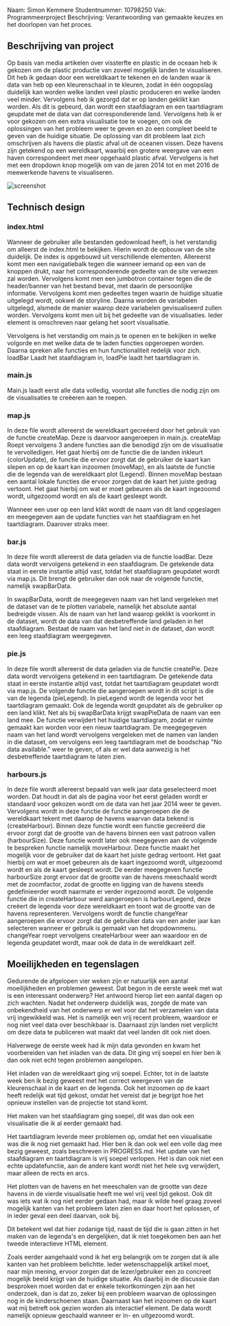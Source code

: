 Naam: Simon Kemmere
Studentnummer: 10798250
Vak: Programmeerproject
Beschrijving: Verantwoording van gemaakte keuzes en het doorlopen van het proces.

## Beschrijving van project
Op basis van media artikelen over vissterfte en plastic in de oceaan heb ik gekozen
om de plastic productie van zoveel mogelijk landen te visualiseren. Dit heb ik gedaan
door een wereldkaart te tekenen en de landen waar ik data van heb op een kleurenschaal
in te kleuren, zodat in één oogopslag duidelijk kan worden welke landen veel plastic
produceren en welke landen veel minder. Vervolgens heb ik gezorgd dat er op landen geklikt
kan worden. Als dit is gebeurd, dan wordt een staafdiagram en een taartdiagram geupdate
met de data van dat corresponderende land. Vervolgens heb ik er voor gekozen om een extra
visualisatie toe te voegen, om ook de oplossingen van het probleem weer te geven en zo
een compleet beeld te geven van de huidige situatie. De oplossing van dit probleem
laat zich omschrijven als havens die plastic afval uit de oceanen vissen. Deze havens
zijn getekend op een wereldkaart, waarbij een grotere weergave van een haven correspondeert
met meer opgehaald plastic afval. Vervolgens is het met een dropdown knop mogelijk om van de
jaren 2014 tot en met 2016 de meewerkende havens te visualiseren.

![screenshot](https://github.com/MinorDelay/Programmeerproject/blob/master/Something_fishy/doc/screenshot1.png)

## Technisch design
### index.html
Wanneer de gebruiker alle bestanden gedownload heeft, is het verstandig om alleerst de
index.html te bekijken. Hierin wordt de opbouw van de site duidelijk. De index is opgebouwd
uit verschillende elementen. Allereerst komt men een navigatiebalk tegen die wanneer
iemand op een van de knoppen drukt, naar het corresponderende gedeelte van de site verwezen
zal worden. Vervolgens komt men een jumbotron container tegen die de header/banner van het
bestand bevat, met daarin de persoonlijke informatie. Vervolgens komt men gedeeltes tegen
waarin de huidige situatie uitgelegd wordt, ookwel de storyline. Daarna worden de
variabelen uitgelegd, alsmede de manier waarop deze variabelen gevisualiseerd zullen
worden. Vervolgens komt men uit bij het gedeelte van de visualisaties. Ieder element is
omschreven naar gelang het soort visualisatie.

Vervolgens is het verstandig om main.js te openen en te bekijken in welke volgorde en met
welke data de te laden functies opgeroepen worden. Daarna spreken alle functies en hun
functionaliteit redelijk voor zich. loadBar Laadt het staafdiagram in, loadPie laadt het
taartdiagram in.

### main.js
Main.js laadt eerst alle data volledig, voordat alle functies die nodig zijn om de
visualisaties te creëeren aan te roepen.

### map.js
In deze file wordt allereerst de wereldkaart gecreëerd door het gebruik van de functie
createMap. Deze is daarvoor aangeroepen in main.js. createMap Roept vervolgens 3 andere
functies aan die benodigd zijn om de visualisatie te vervolledigen. Het gaat hierbij
om de functie die de landen inkleurt (colorUpdate), de functie die ervoor zorgt
dat de gebruiker de kaart kan slepen en op de kaart kan inzoomen (moveMap), en als
laatste de functie die de legenda van de wereldkaart plot (Legend).
Binnen moveMap bestaan een aantal lokale functies die ervoor zorgen dat de kaart
het juiste gedrag vertoont. Het gaat hierbij om wat er moet gebeuren als de kaart
ingezoomd wordt, uitgezoomd wordt en als de kaart gesleept wordt.

Wanneer een user op een land klikt wordt de naam van dit land opgeslagen en meegegeven
aan de update functies van het staafdiagram en het taartdiagram. Daarover straks meer.

### bar.js
In deze file wordt allereerst de data geladen via de functie loadBar. Deze data wordt
vervolgens getekend in een staafdiagram. De getekende data staat in eerste instantie
altijd vast, totdat het staafdiagram geupdatet wordt via map.js. Dit brengt de gebruiker
dan ook naar de volgende functie, namelijk swapBarData.

In swapBarData, wordt de meegegeven naam van het land vergeleken met de dataset van de
te plotten variabele, namelijk het absolute aantal bedreigde vissen. Als de naam van het
land waarop geklikt is voorkomt in de dataset, wordt de data van dat desbetreffende land
geladen in het staafdiagram. Bestaat de naam van het land niet in de dataset, dan wordt
een leeg staafdiagram weergegeven.

### pie.js
In deze file wordt allereerst de data geladen via de functie createPie. Deze data
wordt vervolgens getekend in een taartdiagram. De getekende data staat in eerste instantie
altijd vast, totdat het taartdiagram geupdatet wordt via map.js. De volgende functie die
aangeroepen wordt in dit script is die van de legenda (pieLegend). In pieLegend wordt
de legenda voor het taartdiagram gemaakt. Ook de legenda wordt geupdatet als de gebruiker
op een land klikt. Net als bij swapBarData krijgt swapPieData de naam van een land mee.
De functie verwijdert het huidige taartdiagram, zodat er ruimte gemaakt kan worden voor
een nieuw taartdiagram. De meegegegeven naam van het land wordt vervolgens vergeleken
met de namen van landen in die dataset, om vervolgens een leeg taartdiagram met de
boodschap "No data available." weer te geven, of als er wel data aanwezig is het
desbetreffende taartdiagram te laten zien.

### harbours.js
In deze file wordt allereerst bepaald van welk jaar data geselecteerd moet worden.
Dat houdt in dat als de pagina voor het eerst geladen wordt er standaard voor gekozen
wordt om de data van het jaar 2014 weer te geven. Vervolgens wordt in deze functie
de functie aangeroepen die de wereldkaart tekent met daarop de havens waarvan data bekend
is (createHarbour). Binnen deze functie wordt een functie gecreëerd die ervoor zorgt
dat de grootte van de havens binnen een vast patroon vallen (harbourSize).
Deze functie wordt later ook meegegeven aan de volgende te bespreken functie namelijk
moveHarbour. Deze functie maakt het mogelijk voor de gebruiker dat de kaart het juiste
gedrag vertoont. Het gaat hierbij om wat er moet gebeuren als de kaart ingezoomd wordt,
uitgezoomd wordt en als de kaart gesleept wordt. De eerder meegegeven functie harbourSize
zorgt ervoor dat de grootte van de havens meeschaald wordt met de zoomfactor, zodat
de grootte en ligging van de havens steeds gedefinieerder wordt naarmate er verder
ingezoomd wordt.
De volgende functie die in createHarbour werd aangeroepen is harbourLegend, deze creëert
de legenda voor deze wereldkaart en toont wat de grootte van de havens representeren.
Vervolgens wordt de functie changeYear aangeroepen die ervoor zorgt dat de gebruiker
data van een ander jaar kan selecteren wanneer er gebruik is gemaakt van het dropdownmenu.
changeYear roept vervolgens createHarbour weer aan waardoor en de legenda geupdatet wordt,
maar ook de data in de wereldkaart zelf.

## Moeilijkheden en tegenslagen
Gedurende de afgelopen vier weken zijn er natuurlijk een aantal moeilijkheden en problemen
geweest. Dat begon in de eerste week met wat is een interessant onderwerp? Het antwoord
hierop liet een aantal dagen op zich wachten. Nadat het onderwerp duidelijk was, zorgde
de mate van onbekendheid van het onderwerp er wel voor dat het verzamelen van data vrij
ingewikkeld was. Het is namelijk een vrij recent probleem, waardoor er nog niet veel
data over beschikbaar is. Daarnaast zijn landen niet verplicht om deze data te publiceren
wat maakt dat veel landen dit ook niet doen.

Halverwege de eerste week had ik mijn data gevonden en kwam het voorbereiden van het
inladen van de data. Dit ging vrij soepel en hier ben ik dan ook niet echt tegen problemen
aangelopen.

Het inladen van de wereldkaart ging vrij soepel. Echter, tot in de laatste week ben ik
bezig geweest met het correct weergeven van de kleurenschaal in de kaart en de legenda.
Ook het inzoomen op de kaart heeft redelijk wat tijd gekost, omdat het vereist dat je
begrijpt hoe het opnieuw instellen van de projectie tot stand komt.

Het maken van het staafdiagram ging soepel, dit was dan ook een visualisatie die ik al
eerder gemaakt had.

Het taartdiagram leverde meer problemen op, omdat het een visualisatie was die ik nog
niet gemaakt had. Hier ben ik dan ook wel een volle dag mee bezig geweest, zoals
beschreven in PROGRESS.md. Het update van het staafdiagram en taartdiagram is vrij
soepel verlopen. Het is dan ook niet een echte updatefunctie, aan de andere kant wordt
niet het hele svg verwijdert, maar alleen de rects en arcs.

Het plotten van de havens en het meeschalen van de grootte van deze havens in de vierde
visualisatie heeft me wel vrij veel tijd gekost. Ook dit was iets wat ik nog niet eerder
gedaan had, maar ik wilde heel graag zoveel mogelijk kanten van het probleem laten zien
en daar hoort het oplossen, of in ieder geval een deel daarvan, ook bij.

Dit betekent wel dat hier zodanige tijd, naast de tijd die is gaan zitten in het maken
van de legenda's en dergelijken, dat ik niet toegekomen ben aan het tweede interactieve
HTML element.

Zoals eerder aangehaald vond ik het erg belangrijk om te zorgen dat ik alle kanten van het
probleem belichtte. Ieder wetenschappelijk artikel moet, naar mijn mening, ervoor zorgen
dat de lezer/gebruiker een zo concreet mogelijk beeld krijgt van de huidige situatie.
Als daarbij in de discussie dan besproken moet worden dat er enkele tekortkomingen zijn
aan het onderzoek, dan is dat zo, zeker bij een probleem waarvan de oplossingen nog in de
kinderschoenen staan. Daarnaast kan het inzoomen op de kaart wat mij betreft ook gezien
worden als interactief element. De data wordt namelijk opnieuw geschaald wanneer er in- en
uitgezoomd wordt.
